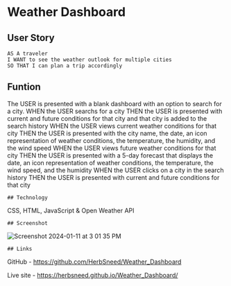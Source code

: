 # Weather Dashboard

## User Story
```
AS A traveler
I WANT to see the weather outlook for multiple cities
SO THAT I can plan a trip accordingly
```
## Funtion
The USER is presented with a blank dashboard with an option to search for a city.
WHEN the USER searchs for a city
THEN the USER is presented with current and future conditions for that city and that city is added to the search history
WHEN the USER views current weather conditions for that city
THEN the USER is presented with the city name, the date, an icon representation of weather conditions, the temperature, the humidity, and the wind speed
WHEN the USER views future weather conditions for that city
THEN the USER is presented with a 5-day forecast that displays the date, an icon representation of weather conditions, the temperature, the wind speed, and the humidity
WHEN the USER clicks on a city in the search history
THEN the USER is presented with current and future conditions for that city
```
## Technology
```
CSS, HTML, JavaScript & Open Weather API
```
## Screenshot
```
![Screenshot 2024-01-11 at 3 01 35 PM](https://github.com/HerbSneed/Weather_Dashboard/assets/105166208/87503ae8-a4ba-48d7-a36a-1080c534c94d)

```
## Links
```
GitHub - https://github.com/HerbSneed/Weather_Dashboard 

Live site - https://herbsneed.github.io/Weather_Dashboard/
```
